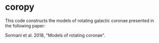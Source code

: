 # coropy

This code constructs the models of rotating galactic coronae presented in the following paper: 

Sormani et al. 2018, "Models of rotating coronae".
